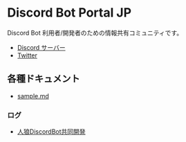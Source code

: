 # Discord Bot Portal JP
Discord Bot 利用者/開発者のための情報共有コミュニティです。

- [Discord サーバー](https://discord.gg/FWw6VqQ)
- [Twitter](https://twitter.com/discordbot_jp)

## 各種ドキュメント
- [sample.md](/docs/sample.md)

### ログ

- [人狼DiscordBot共同開発](/docs/logs/人狼DiscordBot共同開発.md)
